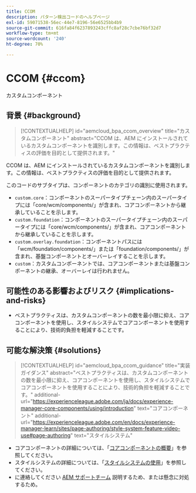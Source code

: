 ```yaml
---
title: CCOM
description: パターン検出コードのヘルプページ
exl-id: 59071538-56ec-44e7-8196-56e6525bb4b9
source-git-commit: 616fa84f6237893243cffc8af28c7cbe76bf32d7
workflow-type: tm+mt
source-wordcount: '240'
ht-degree: 70%

---
```


# CCOM {#ccom}

カスタムコンポーネント

## 背景 {#background}

>[!CONTEXTUALHELP]
>id="aemcloud_bpa_ccom_overview"
>title="カスタムコンポーネント"
>abstract="CCOM は、AEM にインストールされているカスタムコンポーネントを識別します。この情報は、ベストプラクティスの評価を目的として提供されます。"

CCOM は、AEM にインストールされているカスタムコンポーネントを識別します。この情報は、ベストプラクティスの評価を目的として提供されます。

このコードのサブタイプは、コンポーネントのカテゴリの識別に使用されます。

* `custom.core`：コンポーネントのスーパータイプチェーン内のスーパータイプには「core/wcm/components/」が含まれ、コアコンポーネントから継承していることを示します。
* `custom.foundation`：コンポーネントのスーパータイプチェーン内のスーパータイプには「core/wcm/components/」が含まれ、コアコンポーネントから継承していることを示します。
* `custom.overlay.foundation`：コンポーネントパスには「wcm/foundation/components/」または「foundation/components/」が含まれ、基盤コンポーネントとオーバーレイすることを示します。
* `custom`：カスタムコンポーネントでは、コアコンポーネントまたは基盤コンポーネントの継承、オーバーレイは行われません。

## 可能性のある影響およびリスク {#implications-and-risks}

* ベストプラクティスは、カスタムコンポーネントの数を最小限に抑え、コアコンポーネントを使用し、スタイルシステムでコアコンポーネントを使用することにより、技術的負担を軽減することです。

## 可能な解決策 {#solutions}

>[!CONTEXTUALHELP]
>id="aemcloud_bpa_ccom_guidance"
>title="実装ガイダンス"
>abstract="ベストプラクティスは、カスタムコンポーネントの数を最小限に抑え、コアコンポーネントを使用し、スタイルシステムでコアコンポーネントを使用することにより、技術的負担を軽減することです。"
>additional-url="https://experienceleague.adobe.com/ja/docs/experience-manager-core-components/using/introduction" text="コアコンポーネント"
>additional-url="https://experienceleague.adobe.com/en/docs/experience-manager-learn/sites/page-authoring/style-system-feature-video-use#page-authoring" text="スタイルシステム"

* コアコンポーネントの詳細については、「[コアコンポーネントの概要](https://experienceleague.adobe.com/ja/docs/experience-manager-core-components/using/introduction)」を参照してください。
* スタイルシステムの詳細については、「[スタイルシステムの使用](https://experienceleague.adobe.com/en/docs/experience-manager-learn/sites/page-authoring/style-system-feature-video-use#page-authoring)」を参照してください。
* に連絡してください [AEM サポートチーム](https://helpx.adobe.com/jp/enterprise/using/support-for-experience-cloud.html) 説明するため、または懸念に対処するため。
